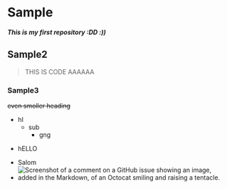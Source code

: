 # Sample
***This is my first repository :DD :))***
## Sample2
>THIS IS CODE AAAAAA
### Sample3
~~even smoller heading~~
- hI
  - sub 
    - gng
+ hELLO
* Salom
* ![Screenshot of a comment on a GitHub issue showing an image, added in the Markdown, of an Octocat
smiling and raising a tentacle.](https://myoctocat.com/assets/images/base-octocat.svg)
